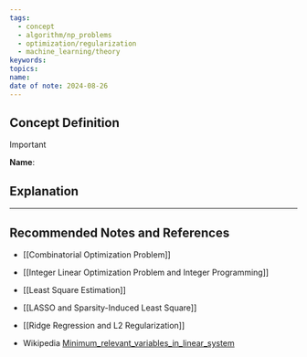 ```yaml
---
tags:
  - concept
  - algorithm/np_problems
  - optimization/regularization
  - machine_learning/theory
keywords: 
topics: 
name: 
date of note: 2024-08-26
---
```


## Concept Definition

>[!important]
>**Name**: 



## Explanation





-----------
##  Recommended Notes and References


- [[Combinatorial Optimization Problem]]
- [[Integer Linear Optimization Problem and Integer Programming]]

- [[Least Square Estimation]]
- [[LASSO and Sparsity-Induced Least Square]]
- [[Ridge Regression and L2 Regularization]]

- Wikipedia [Minimum_relevant_variables_in_linear_system](https://en.wikipedia.org/wiki/Minimum_relevant_variables_in_linear_system)
